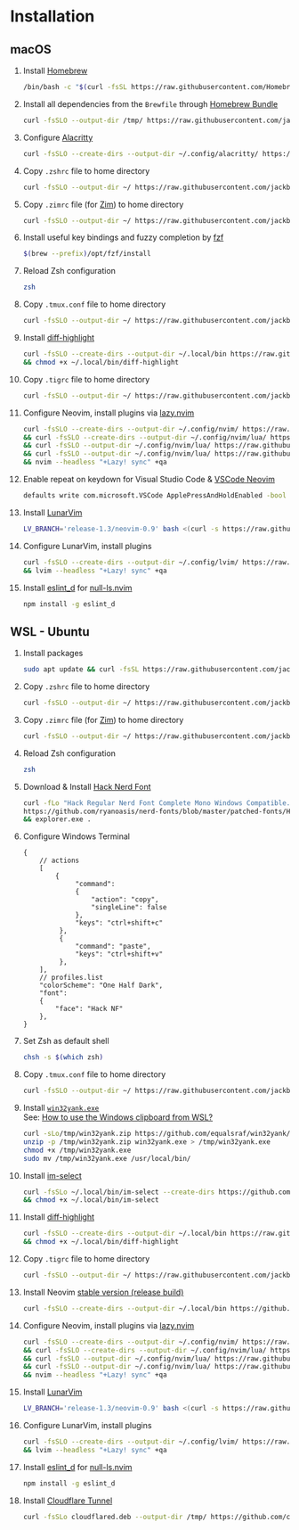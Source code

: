 # Installation

## macOS
1. Install [Homebrew](https://brew.sh/)
   ```bash
   /bin/bash -c "$(curl -fsSL https://raw.githubusercontent.com/Homebrew/install/HEAD/install.sh)"
   ```
2. Install all dependencies from the `Brewfile` through [Homebrew Bundle](https://docs.brew.sh/Manpage#bundle-subcommand)
   ```bash
   curl -fsSLO --output-dir /tmp/ https://raw.githubusercontent.com/jackblackevo/dotfiles/master/macOS/Brewfile && brew bundle --file /tmp/Brewfile && rm /tmp/Brewfile
   ```
3. Configure [Alacritty](https://alacritty.org/)
   ```bash
   curl -fsSLO --create-dirs --output-dir ~/.config/alacritty/ https://raw.githubusercontent.com/jackblackevo/dotfiles/master/macOS/.config/alacritty/alacritty.yml
   ```
4. Copy `.zshrc` file to home directory
   ```bash
   curl -fsSLO --output-dir ~/ https://raw.githubusercontent.com/jackblackevo/dotfiles/master/macOS/.zshrc
   ```
5. Copy `.zimrc` file (for [Zim](https://zimfw.sh/)) to home directory
   ```bash
   curl -fsSLO --output-dir ~/ https://raw.githubusercontent.com/jackblackevo/dotfiles/master/macOS/.zimrc
   ```
6. Install useful key bindings and fuzzy completion by [fzf](https://github.com/junegunn/fzf#using-homebrew)
   ```bash
   $(brew --prefix)/opt/fzf/install
   ```
7. Reload Zsh configuration
   ```bash
   zsh
   ```
8. Copy `.tmux.conf` file to home directory
   ```bash
   curl -fsSLO --output-dir ~/ https://raw.githubusercontent.com/jackblackevo/dotfiles/master/.tmux.conf
   ```
9. Install [diff-highlight](https://github.com/git/git/tree/master/contrib/diff-highlight)
   ```bash
   curl -fsSLO --create-dirs --output-dir ~/.local/bin https://raw.githubusercontent.com/git/git/v2.13.2/contrib/diff-highlight/diff-highlight \
   && chmod +x ~/.local/bin/diff-highlight
   ```
10. Copy `.tigrc` file to home directory
    ```bash
    curl -fsSLO --output-dir ~/ https://raw.githubusercontent.com/jackblackevo/dotfiles/master/macOS/.tigrc
    ```
11. Configure Neovim, install plugins via [lazy.nvim](https://github.com/folke/lazy.nvim#-usage)
    ```bash
    curl -fsSLO --create-dirs --output-dir ~/.config/nvim/ https://raw.githubusercontent.com/jackblackevo/dotfiles/master/.config/nvim/init.lua \
    && curl -fsSLO --create-dirs --output-dir ~/.config/nvim/lua/ https://raw.githubusercontent.com/jackblackevo/dotfiles/master/.config/nvim/lua/plugins.lua \
    && curl -fsSLO --output-dir ~/.config/nvim/lua/ https://raw.githubusercontent.com/jackblackevo/dotfiles/master/.config/nvim/lua/settings.lua \
    && curl -fsSLO --output-dir ~/.config/nvim/lua/ https://raw.githubusercontent.com/jackblackevo/dotfiles/master/.config/nvim/lua/mappings.lua \
    && nvim --headless "+Lazy! sync" +qa
    ```
12. Enable repeat on keydown for Visual Studio Code & [VSCode Neovim](https://github.com/vscode-neovim/vscode-neovim#-installation)
    ```bash
    defaults write com.microsoft.VSCode ApplePressAndHoldEnabled -bool false
    ```
13. Install [LunarVim](https://www.lunarvim.org/)
    ```bash
    LV_BRANCH='release-1.3/neovim-0.9' bash <(curl -s https://raw.githubusercontent.com/LunarVim/LunarVim/release-1.3/neovim-0.9/utils/installer/install.sh)
    ```
14. Configure LunarVim, install plugins
    ```bash
    curl -fsSLO --create-dirs --output-dir ~/.config/lvim/ https://raw.githubusercontent.com/jackblackevo/dotfiles/master/macOS/.config/lvim/config.lua \
    && lvim --headless "+Lazy! sync" +qa
    ```
15. Install [eslint_d](https://github.com/mantoni/eslint_d.js) for [null-ls.nvim](https://github.com/jose-elias-alvarez/null-ls.nvim)
    ```bash
    npm install -g eslint_d
    ```

## WSL - Ubuntu
1. Install packages  
   ```bash
   sudo apt update && curl -fsSL https://raw.githubusercontent.com/jackblackevo/dotfiles/master/Ubuntu/pkgs | xargs sudo apt install -y
   ```
2. Copy `.zshrc` file to home directory  
   ```bash
   curl -fsSLO --output-dir ~/ https://raw.githubusercontent.com/jackblackevo/dotfiles/master/Ubuntu/.zshrc
   ```
3. Copy `.zimrc` file (for [Zim](https://zimfw.sh/)) to home directory
   ```bash
   curl -fsSLO --output-dir ~/ https://raw.githubusercontent.com/jackblackevo/dotfiles/master/Ubuntu/.zimrc
   ```
4. Reload Zsh configuration  
   ```bash
   zsh
   ```
5. Download & Install [Hack Nerd Font](https://www.nerdfonts.com/font-downloads)
   ```bash
   curl -fLo "Hack Regular Nerd Font Complete Mono Windows Compatible.ttf" \
   https://github.com/ryanoasis/nerd-fonts/blob/master/patched-fonts/Hack/Regular/complete/Hack%20Regular%20Nerd%20Font%20Complete%20Mono%20Windows%20Compatible.ttf \
   && explorer.exe .
   ```
6. Configure Windows Terminal
   ```jsonc
   {
       // actions
       [
           {
                "command":
                {
                    "action": "copy",
                    "singleLine": false
                },
                "keys": "ctrl+shift+c"
            },
            {
                "command": "paste",
                "keys": "ctrl+shift+v"
            },
       ],
       // profiles.list
       "colorScheme": "One Half Dark",
       "font":
       {
           "face": "Hack NF"
       },
   }
   ```
7. Set Zsh as default shell
   ```bash
   chsh -s $(which zsh)
   ```
8. Copy `.tmux.conf` file to home directory
   ```bash
   curl -fsSLO --output-dir ~/ https://raw.githubusercontent.com/jackblackevo/dotfiles/master/.tmux.conf
   ```
9. Install [`win32yank.exe`](https://github.com/equalsraf/win32yank)  
   See: [How to use the Windows clipboard from WSL?](https://github.com/neovim/neovim/wiki/FAQ#how-to-use-the-windows-clipboard-from-wsl)
   ```bash
   curl -sLo/tmp/win32yank.zip https://github.com/equalsraf/win32yank/releases/download/v0.0.4/win32yank-x64.zip
   unzip -p /tmp/win32yank.zip win32yank.exe > /tmp/win32yank.exe
   chmod +x /tmp/win32yank.exe
   sudo mv /tmp/win32yank.exe /usr/local/bin/
   ```
10. Install [im-select](https://github.com/daipeihust/im-select#manual-download)
    ```bash
    curl -fsSLo ~/.local/bin/im-select --create-dirs https://github.com/daipeihust/im-select/raw/master/im-select-win/out/x64/im-select.exe \
    && chmod +x ~/.local/bin/im-select
    ```
11. Install [diff-highlight](https://github.com/git/git/tree/master/contrib/diff-highlight)
    ```bash
    curl -fsSLO --create-dirs --output-dir ~/.local/bin https://raw.githubusercontent.com/git/git/v2.13.2/contrib/diff-highlight/diff-highlight \
    && chmod +x ~/.local/bin/diff-highlight
    ```
12. Copy `.tigrc` file to home directory
    ```bash
    curl -fsSLO --output-dir ~/ https://raw.githubusercontent.com/jackblackevo/dotfiles/master/Ubuntu/.tigrc
    ```
13. Install Neovim [stable version (release build)](https://github.com/neovim/neovim/releases/tag/stable)
    ```bash
    curl -fsSLO --create-dirs --output-dir ~/.local/bin https://github.com/neovim/neovim/releases/download/stable/nvim.appimage && chmod u+x ~/.local/bin/nvim.appimage && ln -sf ~/.local/bin/nvim.appimage ~/.local/bin/nvim
    ```
14. Configure Neovim, install plugins via [lazy.nvim](https://github.com/folke/lazy.nvim#-usage)
    ```bash
    curl -fsSLO --create-dirs --output-dir ~/.config/nvim/ https://raw.githubusercontent.com/jackblackevo/dotfiles/master/.config/nvim/init.lua \
    && curl -fsSLO --create-dirs --output-dir ~/.config/nvim/lua/ https://raw.githubusercontent.com/jackblackevo/dotfiles/master/.config/nvim/lua/plugins.lua \
    && curl -fsSLO --output-dir ~/.config/nvim/lua/ https://raw.githubusercontent.com/jackblackevo/dotfiles/master/.config/nvim/lua/settings.lua \
    && curl -fsSLO --output-dir ~/.config/nvim/lua/ https://raw.githubusercontent.com/jackblackevo/dotfiles/master/.config/nvim/lua/mappings.lua \
    && nvim --headless "+Lazy! sync" +qa
    ```
15. Install [LunarVim](https://www.lunarvim.org/)
    ```bash
    LV_BRANCH='release-1.3/neovim-0.9' bash <(curl -s https://raw.githubusercontent.com/LunarVim/LunarVim/release-1.3/neovim-0.9/utils/installer/install.sh)
    ```
16. Configure LunarVim, install plugins
    ```bash
    curl -fsSLO --create-dirs --output-dir ~/.config/lvim/ https://raw.githubusercontent.com/jackblackevo/dotfiles/master/Ubuntu/.config/lvim/config.lua \
    && lvim --headless "+Lazy! sync" +qa
    ```
17. Install [eslint_d](https://github.com/mantoni/eslint_d.js) for [null-ls.nvim](https://github.com/jose-elias-alvarez/null-ls.nvim)
    ```bash
    npm install -g eslint_d
    ```
18. Install [Cloudflare Tunnel](https://developers.cloudflare.com/cloudflare-one/connections/connect-apps/)
    ```bash
    curl -fsSLo cloudflared.deb --output-dir /tmp/ https://github.com/cloudflare/cloudflared/releases/latest/download/cloudflared-linux-amd64.deb && sudo dpkg -i /tmp/cloudflared.deb ; rm /tmp/cloudflared.deb
    ```

